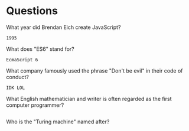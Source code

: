 # Questions

What year did Brendan Eich create JavaScript?

```
1995
```

What does "ES6" stand for?

```
EcmaScript 6
```

What company famously used the phrase "Don't be evil" in their code of conduct?

```
IDK LOL
```

What English mathematician and writer is often regarded as the first computer programmer?

```

```

Who is the "Turing machine" named after?

```

```
